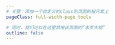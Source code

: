 ```yaml
---
# 关键：添加一个自定义的class到页面的根元素上
pageClass: full-width-page tools

# 同时，我们可以在这里禁用该页面的“本页大纲”
outline: false
---
```


<CorruptionCalculator />
